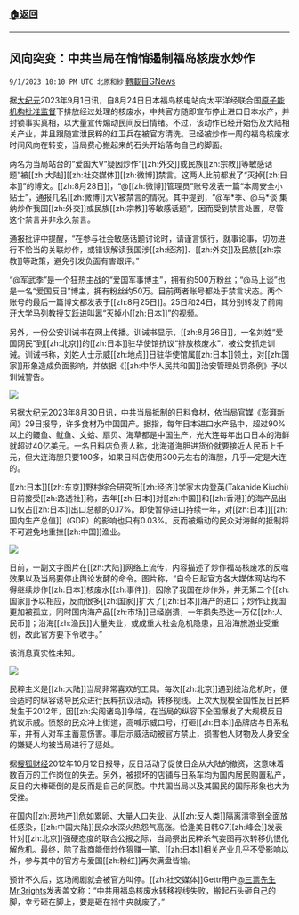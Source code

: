###  [:house:返回](README.md)
---


## 风向突变：中共当局在悄悄遏制福岛核废水炒作
`9/1/2023 10:10 PM UTC 北原和紗` [轉載自GNews](https://gnews.org/articles/1632382)

据[大纪元](http://cn.ntdtv.com/gb/2023/09/01/a103777499.html)2023年9月1日讯，自8月24日日本福岛核电站向太平洋经联合国[原子能机构批准监督](https://www.ft.com/content/e5ac3483-cd26-4764-999e-76e5386890d8)下排放经过处理的核废水，中共官方随即宣布停止进口日本水产，并封锁事实真相，以大量宣传煽动民间反日情绪。不过，该动作已经开始伤及大陆相关产业，并且跟随宣泄民粹的红卫兵在被官方清洗。已经被炒作一周的福岛核废水时间风向在转变，当局费心搬起来的石头开始落向自己的脚面。

两名为当局站台的“爱国大V“疑因炒作“[[zh:外交]]或民族[[zh:宗教]]等敏感话题”被[[zh:大陆]][[zh:社交媒体]][[zh:微博]]禁言。这两人此前都发了“灭掉[[zh:日本]]”的博文。[[zh:8月28日]]，“@[[zh:微博]]管理员”账号发表一篇“本周安全小贴士”，通报几名[[zh:微博]]大V被禁言的情况。其中提到，“@军\*季、@马\*谈 集纳炒作我国[[zh:外交]]或民族[[zh:宗教]]等敏感话题”，因而受到禁言处置，尽管这个禁言并非永久禁言。

通报批评中提醒，“在参与社会敏感话题讨论时，请谨言慎行，就事论事，切勿进行不恰当的关联炒作，或错误解读我国涉[[zh:经济]]、[[zh:外交]]及民族[[zh:宗教]]等政策，避免引发负面有害跟评。”

“@军武季”是一个狂热主战的“爱国军事博主”，拥有约500万粉丝；“@马上谈”也是一名“爱国反日”博主，拥有粉丝约50万。目前两者账号都处于禁言状态。两个账号的最后一篇博文都发表于[[zh:8月25日]]。25日和24日，其分别转发了前南开大学马列教授艾跃进叫嚣“灭掉小[[zh:日本]]”的视频。

另外，一份公安训诫书在网上传播。训诫书显示，[[zh:8月26日]]，一名刘姓“爱国网民”到[[zh:北京]]的[[zh:日本]]驻华使馆抗议“排放核废水”，被公安抓走训诫。训诫书称，刘姓人士示威[[zh:地点]]日驻华使馆属[[zh:日本]]领土，对[[zh:国家]]形象造成负面影响，并依据《[[zh:中华人民共和国]]治安管理处罚条例》予以训诫警告。

![](https://i.imgur.com/SpqsCu4.jpg)

另据[大纪元](https://www.epochtimes.com/gb/23/8/30/n14064080.htm)2023年8月30日讯，中共当局抵制的日料食材，依当局官媒《澎湃新闻》29日报导，许多食材乃中国国产。据指，每年日本进口水产品中，超过90%以上的鳗鱼、鱿鱼、文蛤、扇贝、海草都是中国生产，光大连每年出口日本的海鲜就超过40亿美元。一名日料店负责人称，北海道海胆进货价就要接近人民币上千元，但大连海胆只要100多，如果日料店使用300元左右的海胆，几乎一定是大连的。

[[zh:日本]][[zh:东京]]野村综合研究所[[zh:经济]]学家木内登英(Takahide Kiuchi)日前接受[[zh:路透社]]称，去年[[zh:日本]]对[[zh:中国]]和[[zh:香港]]的海产品出口仅占[[zh:日本]]出口总额的0.17%。即使暂停进口持续一年，对[[zh:日本]][[zh:国内生产总值]]（GDP）的影响也只有0.03%。反而被煽动的民众对海鲜的抵制将不可避免地重挫[[zh:中国]]渔业。


![](https://i.imgur.com/bpoDK73.jpg)

日前，一副文字图片在[[zh:大陆]]网络上流传，内容描述了炒作福岛核废水的反噬效果以及当局要停止舆论发酵的命令。图片称，“自今日起官方各大媒体网站均不得继续炒作[[zh:日本]]核废水[[zh:事件]]，因除了我国在炒作外，并无第二个[[zh:国家]]予以相应，反而很多[[zh:国家]]扩大了[[zh:日本]]海产的进口；炒作让我国更加被孤立，同时国内海产品[[zh:市场]]已经崩溃，一年损失恐达一万亿[[zh:人民币]]；沿海[[zh:渔民]]大量失业，或成重大社会危机隐患，且沿海旅游业受重创，故此官方要下令收手。”

该消息真实性未知。

![](https://i.imgur.com/T1SVldX.jpg)

民粹主义是[[zh:大陆]]当局非常喜欢的工具。每次[[zh:北京]]遇到统治危机时，便会适时的纵容诱导民众进行民粹抗议活动，转移视线。上次大规模全国性反日民粹发生于2012年，因[[zh:尖阁诸岛]]争端，在当局的纵容下全国爆发了大规模反日抗议示威。愤怒的民众冲上街道，高喊示威口号，打砸[[zh:日本]]品牌店与日系私车，并有人对车主蓄意伤害。事后示威活动被官方禁止，损害他人财物及人身安全的嫌疑人均被当局进行了惩处。

据[搜狐财经](https://business.sohu.com/20121012/n354750159.shtm)2012年10月12日报导，反日活动了促使日企从大陆的撤资，这意味着数百万的工作岗位的失去。另外，被损坏的店铺与日系车均为国内居民购置私产，反日的大棒砸倒的是反而是自己的同胞。中共国当局以及其国民的国际形象也大为受挫。

在国内[[zh:房地产]]危如累卵、大量人口失业、从[[zh:反人类]]隔离清零到全面放任感染，[[zh:中国大陆]]民众水深火热怨气高涨。恰逢美日韩G7[[zh:峰会]]发表针对[[zh:北京]]强硬态度的联合公报之际，当局祭出民粹杀气妄图再次转移仇恨化解危机。最终，除了盐商能借炒作狠赚一笔、[[zh:日本]]相关产业几乎不受影响以外，参与其中的官方与爱国[[zh:粉红]]再次满盘皆输。

预计不久后，这场闹剧就会被官方叫停。[[zh:社交媒体]]Gettr用户[@三票先生Mr.3rights](https://gettr.com/post/p2pl9cu4dbc)发表盖文称：“中共用福岛核废水转移视线失败，搬起石头砸自己的脚，幸亏砸在脚上，要是砸在裆中央就废了。”

